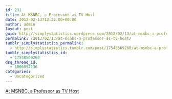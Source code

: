 ```yaml
---
id: 291
title: At MSNBC, a Professor as TV Host
date: 2012-02-13T12:22:00+00:00
author: admin
layout: post
guid: http://simplystatistics.wordpress.com/2012/02/13/at-msnbc-a-professor-as-tv-host
permalink: /2012/02/13/at-msnbc-a-professor-as-tv-host/
tumblr_simplystatistics_permalink:
  - http://simplystatistics.tumblr.com/post/17548569260/at-msnbc-a-professor-as-tv-host
tumblr_simplystatistics_id:
  - 17548569260
dsq_thread_id:
  - 1006094136
categories:
  - Uncategorized
---
```

[At MSNBC, a Professor as TV Host](http://www.nytimes.com/2012/02/13/business/media/host-of-msnbcs-melissa-harris-perry-is-a-professor.html)